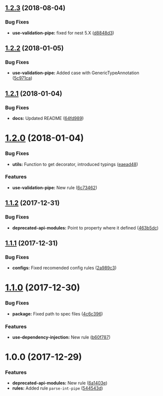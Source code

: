 <a name="1.2.3"></a>
## [1.2.3](https://github.com/unlight/eslint-plugin-nestjs/compare/v1.2.2...v1.2.3) (2018-08-04)


### Bug Fixes

* **use-validation-pipe:** fixed for nest 5.X ([d8848d3](https://github.com/unlight/eslint-plugin-nestjs/commit/d8848d3))

<a name="1.2.2"></a>
## [1.2.2](https://github.com/unlight/eslint-plugin-nestjs/compare/v1.2.1...v1.2.2) (2018-01-05)


### Bug Fixes

* **use-validation-pipe:** Added case with GenericTypeAnnotation ([5c971ca](https://github.com/unlight/eslint-plugin-nestjs/commit/5c971ca))

<a name="1.2.1"></a>
## [1.2.1](https://github.com/unlight/eslint-plugin-nestjs/compare/v1.2.0...v1.2.1) (2018-01-04)


### Bug Fixes

* **docs:** Updated README ([64fd989](https://github.com/unlight/eslint-plugin-nestjs/commit/64fd989))

<a name="1.2.0"></a>
# [1.2.0](https://github.com/unlight/eslint-plugin-nestjs/compare/v1.1.2...v1.2.0) (2018-01-04)


### Bug Fixes

* **utils:** Function to get decorator, introduced typings ([eaead48](https://github.com/unlight/eslint-plugin-nestjs/commit/eaead48))


### Features

* **use-validation-pipe:** New rule ([6c73462](https://github.com/unlight/eslint-plugin-nestjs/commit/6c73462))

<a name="1.1.2"></a>
## [1.1.2](https://github.com/unlight/eslint-plugin-nestjs/compare/v1.1.1...v1.1.2) (2017-12-31)


### Bug Fixes

* **deprecated-api-modules:** Point to property where it defined ([463b5dc](https://github.com/unlight/eslint-plugin-nestjs/commit/463b5dc))

<a name="1.1.1"></a>
## [1.1.1](https://github.com/unlight/eslint-plugin-nestjs/compare/v1.1.0...v1.1.1) (2017-12-31)


### Bug Fixes

* **configs:** Fixed recomended config rules ([2a989c3](https://github.com/unlight/eslint-plugin-nestjs/commit/2a989c3))

<a name="1.1.0"></a>
# [1.1.0](https://github.com/unlight/eslint-plugin-nestjs/compare/v1.0.0...v1.1.0) (2017-12-30)


### Bug Fixes

* **package:** Fixed path to spec files ([4c6c396](https://github.com/unlight/eslint-plugin-nestjs/commit/4c6c396))


### Features

* **use-dependency-injection:** New rule ([b60f787](https://github.com/unlight/eslint-plugin-nestjs/commit/b60f787))

<a name="1.0.0"></a>
# 1.0.0 (2017-12-29)


### Features

* **deprecated-api-modules:** New rule ([6a1403e](https://github.com/unlight/eslint-plugin-nestjs/commit/6a1403e))
* **rules:** Added rule `parse-int-pipe` ([544543d](https://github.com/unlight/eslint-plugin-nestjs/commit/544543d))
